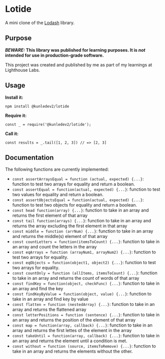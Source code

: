 # Lotide

A mini clone of the [Lodash](https://lodash.com) library.

## Purpose

**_BEWARE:_ This library was published for learning purposes. It is _not_ intended for use in production-grade software.**

This project was created and published by me as part of my learnings at Lighthouse Labs. 

## Usage

**Install it:**

`npm install @kunledev2/lotide`

**Require it:**

`const _ = require('@kunledev2/lotide');`

**Call it:**

`const results = _.tail([1, 2, 3]) // => [2, 3]`

## Documentation

The following functions are currently implemented:
* `const assertArraysEqual = function (actual, expected) {...}`: function to test two arrays for equality and return a boolean.
* `const assertEqual = function(actual, expected) {...}`: function to test two values for equality and return a boolean.
* `const assertObjectsEqual = function(actual, expected) {...}`: function to test two objects for equality and return a boolean.
* `const head function(array) {...}`: function to take in an array and returns the first element of that array
* `const tail function(arrays) {...}`: function to take in an array and returns the array excluding the first element in that array
* `const middle = function (arrNum) {...}`: function to take in an array and returns the middle(s) element of that array
* `const countLetters = function(itemsToCount) {...}`: function to take in an array and count the letters in the array
* `const eqArrays = function (arrayNum1, arrayNum2) {...}`: function to test two arrays for equality.
* `const eqObjects = function(object1, object2) {...}`: function to test two arrays for equality.
* `const countOnly = function (allItems, itemsToCount) {...}`: function to take in an array and returns the count of words of that array
* `const findKey = function(object, checkFunc) {...}`: function to take in an array and find the key
* `const findKeyByValue = function(object, value) {...}`: function to take in an array and find key by value
* `const flatten = function (nestedArray) {...}`: function to take in an array and returns the flattened array
* `const letterPositions = function (sentence) {...}`: function to take in an array and returns the position of the element of that array
* `const map = function(array, callback) {...}`: function to take in an array and returns the first lettes of the element in the array
* `const takeUntil = function(array, callback) {...}`: function to take in an array and returns the element until a condition is met.
* `const without = function (source, itemsToRemove) {...}`: function to take in an array and returns the elements without the other.